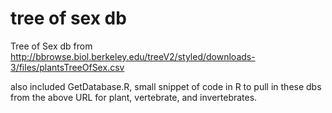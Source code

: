tree of sex db
==========

Tree of Sex db from http://bbrowse.biol.berkeley.edu/treeV2/styled/downloads-3/files/plantsTreeOfSex.csv

also included GetDatabase.R, small snippet of code in R to pull in these dbs from the above URL for plant, vertebrate, and invertebrates. 
